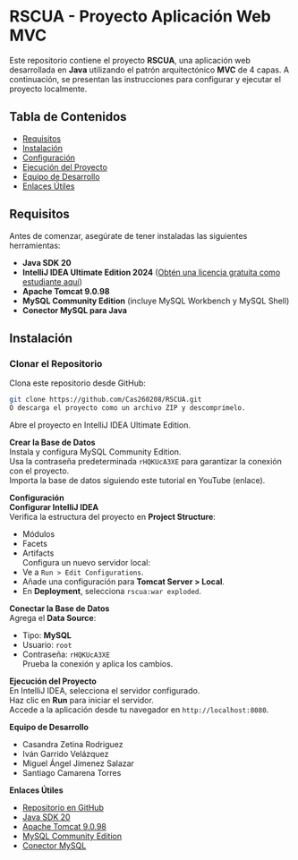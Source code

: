 # RSCUA - Proyecto Aplicación Web MVC

Este repositorio contiene el proyecto **RSCUA**, una aplicación web desarrollada en **Java** utilizando el patrón arquitectónico **MVC** de 4 capas. A continuación, se presentan las instrucciones para configurar y ejecutar el proyecto localmente.

## Tabla de Contenidos
- [Requisitos](#requisitos)
- [Instalación](#instalación)
- [Configuración](#configuración)
- [Ejecución del Proyecto](#ejecución-del-proyecto)
- [Equipo de Desarrollo](#equipo-de-desarrollo)
- [Enlaces Útiles](#enlaces-útiles)

## Requisitos
Antes de comenzar, asegúrate de tener instaladas las siguientes herramientas:

- **Java SDK 20**
- **IntelliJ IDEA Ultimate Edition 2024** ([Obtén una licencia gratuita como estudiante aquí](https://www.jetbrains.com/shop/eform/students))
- **Apache Tomcat 9.0.98**
- **MySQL Community Edition** (incluye MySQL Workbench y MySQL Shell)
- **Conector MySQL para Java**


## Instalación

### Clonar el Repositorio
Clona este repositorio desde GitHub:
```bash
git clone https://github.com/Cas260208/RSCUA.git
O descarga el proyecto como un archivo ZIP y descomprímelo.
```` 
Abre el proyecto en IntelliJ IDEA Ultimate Edition.

**Crear la Base de Datos**  
Instala y configura MySQL Community Edition.  
Usa la contraseña predeterminada `rHQKUcA3XE` para garantizar la conexión con el proyecto.  
Importa la base de datos siguiendo este tutorial en YouTube (enlace).

**Configuración**  
**Configurar IntelliJ IDEA**  
Verifica la estructura del proyecto en **Project Structure**:  
- Módulos  
- Facets  
- Artifacts  
Configura un nuevo servidor local:  
- Ve a `Run > Edit Configurations`.  
- Añade una configuración para **Tomcat Server > Local**.  
- En **Deployment**, selecciona `rscua:war exploded`.

**Conectar la Base de Datos**  
Agrega el **Data Source**:  
- Tipo: **MySQL**  
- Usuario: `root`  
- Contraseña: `rHQKUcA3XE`  
Prueba la conexión y aplica los cambios.

**Ejecución del Proyecto**  
En IntelliJ IDEA, selecciona el servidor configurado.  
Haz clic en **Run** para iniciar el servidor.  
Accede a la aplicación desde tu navegador en `http://localhost:8080`.

**Equipo de Desarrollo**  
- Casandra Zetina Rodriguez  
- Iván Garrido Velázquez  
- Miguel Ángel Jimenez Salazar  
- Santiago Camarena Torres  

**Enlaces Útiles**  
- [Repositorio en GitHub](https://github.com/Cas260208/RSCUA/tree/main )  
- [Java SDK 20](https://www.oracle.com/java/technologies/javase/jdk20-archive-downloads.html)  
- [Apache Tomcat 9.0.98](https://tomcat.apache.org/download-90.cgi)  
- [MySQL Community Edition](https://dev.mysql.com/downloads/workbench/)  
- [Conector MySQL](https://repo1.maven.org/maven2/com/mysql/mysql-connector-j/8.3.0/)